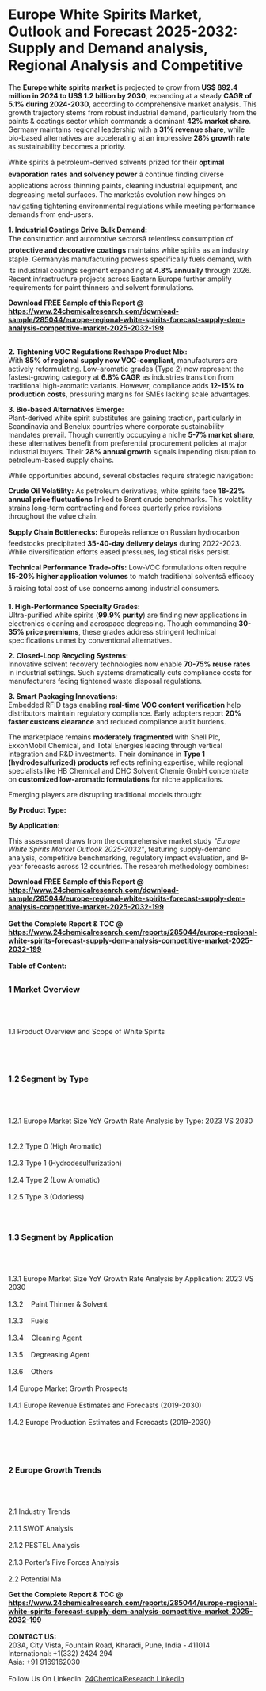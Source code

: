 <h1>Europe White Spirits Market, Outlook and Forecast 2025-2032: Supply and Demand analysis, Regional Analysis and Competitive</h1><p>The <strong>Europe white spirits market</strong> is projected to grow from <strong>US$ 892.4 million in 2024 to US$ 1.2 billion by 2030</strong>, expanding at a steady <strong>CAGR of 5.1% during 2024-2030</strong>, according to comprehensive market analysis. This growth trajectory stems from robust industrial demand, particularly from the paints &amp; coatings sector which commands a dominant <strong>42% market share</strong>. Germany maintains regional leadership with a <strong>31% revenue share</strong>, while bio-based alternatives are accelerating at an impressive <strong>28% growth rate</strong> as sustainability becomes a priority.</p><p>White spirits â petroleum-derived solvents prized for their <strong>optimal evaporation rates and solvency power</strong> â continue finding diverse applications across thinning paints, cleaning industrial equipment, and degreasing metal surfaces. The marketâs evolution now hinges on navigating tightening environmental regulations while meeting performance demands from end-users.</p><p><strong>1. Industrial Coatings Drive Bulk Demand:</strong><br>
The construction and automotive sectorsâ relentless consumption of <strong>protective and decorative coatings</strong> maintains white spirits as an industry staple. Germanyâs manufacturing prowess specifically fuels demand, with its industrial coatings segment expanding at <strong>4.8% annually</strong> through 2026. Recent infrastructure projects across Eastern Europe further amplify requirements for paint thinners and solvent formulations.</p><div><b>Download FREE Sample of this Report @ 
            <a href="https://www.24chemicalresearch.com/download-sample/285044/europe-regional-white-spirits-forecast-supply-dem-analysis-competitive-market-2025-2032-199">
            https://www.24chemicalresearch.com/download-sample/285044/europe-regional-white-spirits-forecast-supply-dem-analysis-competitive-market-2025-2032-199</a></b></div><br><p><strong>2. Tightening VOC Regulations Reshape Product Mix:</strong><br>
With <strong>85% of regional supply now VOC-compliant</strong>, manufacturers are actively reformulating. Low-aromatic grades (Type 2) now represent the fastest-growing category at <strong>6.8% CAGR</strong> as industries transition from traditional high-aromatic variants. However, compliance adds <strong>12-15% to production costs</strong>, pressuring margins for SMEs lacking scale advantages.</p><p><strong>3. Bio-based Alternatives Emerge:</strong><br>
Plant-derived white spirit substitutes are gaining traction, particularly in Scandinavia and Benelux countries where corporate sustainability mandates prevail. Though currently occupying a niche <strong>5-7% market share</strong>, these alternatives benefit from preferential procurement policies at major industrial buyers. Their <strong>28% annual growth</strong> signals impending disruption to petroleum-based supply chains.</p><p>While opportunities abound, several obstacles require strategic navigation:</p><p><strong>Crude Oil Volatility:</strong> As petroleum derivatives, white spirits face <strong>18-22% annual price fluctuations</strong> linked to Brent crude benchmarks. This volatility strains long-term contracting and forces quarterly price revisions throughout the value chain.</p><p><strong>Supply Chain Bottlenecks:</strong> Europeâs reliance on Russian hydrocarbon feedstocks precipitated <strong>35-40-day delivery delays</strong> during 2022-2023. While diversification efforts eased pressures, logistical risks persist.</p><p><strong>Technical Performance Trade-offs:</strong> Low-VOC formulations often require <strong>15-20% higher application volumes</strong> to match traditional solventsâ efficacy â raising total cost of use concerns among industrial consumers.</p><p><strong>1. High-Performance Specialty Grades:</strong><br>
Ultra-purified white spirits (<strong>99.9% purity</strong>) are finding new applications in electronics cleaning and aerospace degreasing. Though commanding <strong>30-35% price premiums</strong>, these grades address stringent technical specifications unmet by conventional alternatives.</p><p><strong>2. Closed-Loop Recycling Systems:</strong><br>
Innovative solvent recovery technologies now enable <strong>70-75% reuse rates</strong> in industrial settings. Such systems dramatically cuts compliance costs for manufacturers facing tightened waste disposal regulations.</p><p><strong>3. Smart Packaging Innovations:</strong><br>
Embedded RFID tags enabling <strong>real-time VOC content verification</strong> help distributors maintain regulatory compliance. Early adopters report <strong>20% faster customs clearance</strong> and reduced compliance audit burdens.</p><p>The marketplace remains <strong>moderately fragmented</strong> with Shell Plc, ExxonMobil Chemical, and Total Energies leading through vertical integration and R&amp;D investments. Their dominance in <strong>Type 1 (hydrodesulfurized) products</strong> reflects refining expertise, while regional specialists like HB Chemical and DHC Solvent Chemie GmbH concentrate on <strong>customized low-aromatic formulations</strong> for niche applications.</p><p>Emerging players are disrupting traditional models through:</p><p><strong>By Product Type:</strong></p><p><strong>By Application:</strong></p><p>This assessment draws from the comprehensive market study <em>"Europe White Spirits Market Outlook 2025-2032"</em>, featuring supply-demand analysis, competitive benchmarking, regulatory impact evaluation, and 8-year forecasts across 12 countries. The research methodology combines:</p><div><b>Download FREE Sample of this Report @ 
            <a href="https://www.24chemicalresearch.com/download-sample/285044/europe-regional-white-spirits-forecast-supply-dem-analysis-competitive-market-2025-2032-199">
            https://www.24chemicalresearch.com/download-sample/285044/europe-regional-white-spirits-forecast-supply-dem-analysis-competitive-market-2025-2032-199</a></b></div><br><div><b>Get the Complete Report & TOC @ 
            <a href="https://www.24chemicalresearch.com/reports/285044/europe-regional-white-spirits-forecast-supply-dem-analysis-competitive-market-2025-2032-199">
            https://www.24chemicalresearch.com/reports/285044/europe-regional-white-spirits-forecast-supply-dem-analysis-competitive-market-2025-2032-199</a></b></div><br>
            <b>Table of Content:</b><p><h2><span style="font-size:16px"><strong>1 Market Overview&nbsp;&nbsp; &nbsp;</strong></span></h2><br />
<br />
<p>1.1 Product Overview and Scope of White Spirits&nbsp;</p><br />
<br />
<h2><strong><span style="font-size:16px">1.2 Segment by Type&nbsp;&nbsp; &nbsp;</span></strong></h2><br />
<br />
<p>1.2.1 Europe Market Size YoY Growth Rate Analysis by Type: 2023 VS 2030&nbsp;&nbsp; &nbsp;<br /><br />
1.2.2 Type 0 (High Aromatic)&nbsp;&nbsp; &nbsp;<br /><br />
1.2.3 Type 1 (Hydrodesulfurization)<br /><br />
1.2.4 Type 2 (Low Aromatic)<br /><br />
1.2.5 Type 3 (Odorless)<br /><br />
<br />
<h2><span style="font-size:16px"><strong>1.3 Segment by Application&nbsp;&nbsp;</strong></span></h2><br />
<br />
<p>1.3.1 Europe Market Size YoY Growth Rate Analysis by Application: 2023 VS 2030&nbsp;&nbsp; &nbsp;<br /><br />
1.3.2&nbsp;&nbsp; &nbsp;Paint Thinner & Solvent<br /><br />
1.3.3&nbsp;&nbsp; &nbsp;Fuels<br /><br />
1.3.4&nbsp;&nbsp; &nbsp;Cleaning Agent<br /><br />
1.3.5&nbsp;&nbsp; &nbsp;Degreasing Agent<br /><br />
1.3.6&nbsp;&nbsp; &nbsp;Others<br /><br />
1.4 Europe Market Growth Prospects&nbsp;&nbsp; &nbsp;<br /><br />
1.4.1 Europe Revenue Estimates and Forecasts (2019-2030)&nbsp;&nbsp; &nbsp;<br /><br />
1.4.2 Europe Production Estimates and Forecasts (2019-2030)&nbsp;&nbsp;</p><br />
<br />
<h2><span style="font-size:16px"><strong>2 Europe Growth Trends&nbsp;&nbsp; &nbsp;</strong></span></h2><br />
<br />
<p>2.1 Industry Trends&nbsp;&nbsp; &nbsp;<br /><br />
2.1.1 SWOT Analysis&nbsp;&nbsp; &nbsp;<br /><br />
2.1.2 PESTEL Analysis&nbsp;&nbsp; &nbsp;<br /><br />
2.1.3 Porter&rsquo;s Five Forces Analysis&nbsp;&nbsp; &nbsp;<br /><br />
2.2 Potential Ma</p><div><b>Get the Complete Report & TOC @ 
            <a href="https://www.24chemicalresearch.com/reports/285044/europe-regional-white-spirits-forecast-supply-dem-analysis-competitive-market-2025-2032-199">
            https://www.24chemicalresearch.com/reports/285044/europe-regional-white-spirits-forecast-supply-dem-analysis-competitive-market-2025-2032-199</a></b></div><br><b>CONTACT US:</b><br>
            203A, City Vista, Fountain Road, Kharadi, Pune, India - 411014<br>
            International: +1(332) 2424 294<br>
            Asia: +91 9169162030 <br><br>
            Follow Us On LinkedIn: <a href="https://www.linkedin.com/company/24chemicalresearch/">24ChemicalResearch LinkedIn</a>